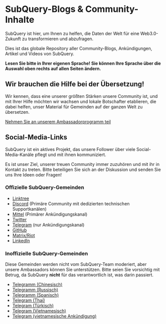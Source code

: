 # SubQuery-Blogs & Community-Inhalte

SubQuery ist hier, um Ihnen zu helfen, die Daten der Welt für eine Web3.0-Zukunft zu transformieren und abzufragen.

Dies ist das globale Repository aller Community-Blogs, Ankündigungen, Artikel und Videos von SubQuery.

**Lesen Sie bitte in Ihrer eigenen Sprache! Sie können Ihre Sprache über die Auswahl oben rechts auf allen Seiten ändern.**

## Wir brauchen die Hilfe bei der Übersetzung!

Wir kennen, dass eine unserer größten Stärken unsere Community ist, und mit Ihrer Hilfe möchten wir wachsen und lokale Botschafter etablieren, die dabei helfen, unser Material für Gemeinden auf der ganzen Welt zu übersetzen.

[Nehmen Sie an unserem Ambassadorprogramm teil](https://doc.subquery.network/miscellaneous/ambassadors.html)

## Social-Media-Links

SubQuery ist ein aktives Projekt, das unsere Follower über viele Social-Media-Kanäle pflegt und mit ihnen kommuniziert.

Es ist unser Ziel, unserer treuen Community immer zuzuhören und mit ihr in Kontakt zu treten. Bitte beteiligen Sie sich an der Diskussion und senden Sie uns Ihre Ideen oder Fragen!

### Offizielle SubQuery-Gemeinden

- [Linktree](https://linktr.ee/subquerynetwork)
- [Discord](https://discord.com/invite/subquery) (Primäre Community mit dedizierten technischen Supportkanälen)
- [Mittel](https://subquery.medium.com) (Primärer Ankündigungskanal)
- [Twitter](https://twitter.com/subquerynetwork)
- [Telegram](https://t.me/subquerynetwork) (nur Ankündigungskanal)
- [GitHub](https://github.com/SubQuery/subql)
- [Matrix/Riot](https://matrix.to/#/#subquery:matrix.org)
- [LinkedIn](https://www.linkedin.com/company/subquery)

### Inoffizielle SubQuery-Gemeinden

Diese Gemeinden werden nicht vom SubQuery-Team moderiert, aber unsere Ambassadors können Sie unterstützen. Bitte seien Sie vorsichtig mit Betrug, da SubQuery **nicht** für das verantwortlich ist, was darin passiert.

- [Telegramm (Chinesisch)](https://t.me/subquerychina)
- [Telegramm (Russisch)](https://t.me/SubQuery_russia)
- [Telegramm (Spanisch)](https://t.me/SubQueryES)
- [Telegram (Thai)](https://t.me/subquerynetworkthai)
- [Telegram (Türkisch)](https://t.me/subquery_TR)
- [Telegram (Vietnamesisch)](https://t.me/subqueryvietnam)
- [Telegram (vietnamesische Ankündigung)](https://t.me/subqueryannvn)
